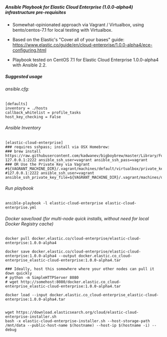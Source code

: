##### Ansible Playbook for Elastic Cloud Enterprise (1.0.0-alpha4) infrastructure pre-requisites

* Somewhat-opinionated approach via Vagrant / Virtualbox, using bento/centos-7.1 for local testing with Virtualbox.

* Based on the Elastic's "Cover all of your bases" guide:
 https://www.elastic.co/guide/en/cloud-enterprise/1.0.0-alpha4/ece-configuring.html

* Playbook tested on CentOS 7.1 for Elastic Cloud Enterprise 1.0.0-alpha4 with Ansible 2.2.

##### Suggested usage
###### ansible.cfg:
```
[defaults]
inventory = ./hosts
callback_whitelist = profile_tasks
host_key_checking = False
```

###### Ansible Inventory
```
[elastic-cloud-enterprise]
### requires sshpass; install via OSX Homebrew:
### brew install https://raw.githubusercontent.com/kadwanev/bigboybrew/master/Library/Formula/sshpass.rb
127.0.0.1:2222 ansible_ssh_user=vagrant ansible_ssh_pass=vagrant
### OR Use the Private Key via Vagrant #${VAGRANT_MACHINE_DIR}/.vagrant/machines/default/virtualbox/private_key
#127.0.0.1:2222 ansible_ssh_user=vagrant ansible_ssh_private_key_file=${VAGRANT_MACHINE_DIR}/.vagrant/machines/default/virtualbox/private_key

```

###### Run playbook
```ansible-playbook -l elastic-cloud-enterprise elastic-cloud-enterprise.yml```

###### Docker save/load (for multi-node quick installs, without need for local Docker Registry cache)
```
docker pull docker.elastic.co/cloud-enterprise/elastic-cloud-enterprise:1.0.0-alpha4

docker save docker.elastic.co/cloud-enterprise/elastic-cloud-enterprise:1.0.0-alpha4 --output docker.elastic.co_cloud-enterprise_elastic-cloud-enterprise:1.0.0-alpha4.tar

### Ideally, host this somewhere where your other nodes can pull it down quickly
# python -m SimpleHTTPServer 8080
# wget http://somehost:8080/docker.elastic.co_cloud-enterprise_elastic-cloud-enterprise:1.0.0-alpha4.tar

docker load --input docker.elastic.co_cloud-enterprise_elastic-cloud-enterprise:1.0.0-alpha4.tar


wget https://download.elasticsearch.org/cloud/elastic-cloud-enterprise-installer.sh
bash -x elastic-cloud-enterprise-installer.sh --host-storage-path /mnt/data --public-host-name $(hostname) --host-ip $(hostname -i) --debug

```
